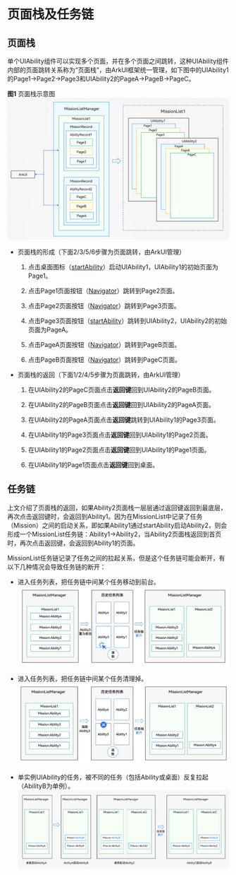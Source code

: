 # 页面栈及任务链


## 页面栈

单个UIAbility组件可以实现多个页面，并在多个页面之间跳转，这种UIAbility组件内部的页面跳转关系称为“页面栈”，由ArkUI框架统一管理，如下图中的UIAbility1的Page1-&gt;Page2-&gt;Page3和UIAbility2的PageA-&gt;PageB-&gt;PageC。

**图1** 页面栈示意图  
![mission-record](figures/mission-record.png)

- 页面栈的形成（下面2/3/5/6步骤为页面跳转，由ArkUI管理）
  1. 点击桌面图标（[startAbility](../reference/apis/js-apis-inner-application-uiAbilityContext.md#abilitycontextstartability)）启动UIAbility1，UIAbility1的初始页面为Page1。

  2. 点击Page1页面按钮（[Navigator](../reference/arkui-ts/ts-container-navigator.md)）跳转到Page2页面。

  3. 点击Page2页面按钮（[Navigator](../reference/arkui-ts/ts-container-navigator.md)）跳转到Page3页面。

  4. 点击Page3页面按钮（[startAbility](../reference/apis/js-apis-inner-application-uiAbilityContext.md#abilitycontextstartability)）跳转到UIAbility2，UIAbility2的初始页面为PageA。

  5. 点击PageA页面按钮（[Navigator](../reference/arkui-ts/ts-container-navigator.md)）跳转到PageB页面。

  6. 点击PageB页面按钮（[Navigator](../reference/arkui-ts/ts-container-navigator.md)）跳转到PageC页面。

- 页面栈的返回（下面1/2/4/5步骤为页面跳转，由ArkUI管理）
  1. 在UIAbility2的PageC页面点击**返回键**回到UIAbility2的PageB页面。

  2. 在UIAbility2的PageB页面点击**返回键**回到UIAbility2的PageA页面。

  3. 在UIAbility2的PageA页面点击**返回键**跳转到UIAbility1的Page3页面。

  4. 在UIAbility1的Page3页面点击**返回键**回到UIAbility1的Page2页面。

  5. 在UIAbility1的Page2页面点击**返回键**回到UIAbility1的Page1页面。

  6. 在UIAbility1的Page1页面点击**返回键**回到桌面。


## 任务链

上文介绍了页面栈的返回，如果Ability2页面栈一层层通过返回键返回到最底层，再次点击返回键时，会返回到Ability1。因为在MissionList中记录了任务（Mission）之间的启动关系，即如果Ability1通过startAbility启动Ability2，则会形成一个MissionList任务链：Ability1-&gt;Ability2，当Ability2页面栈返回到首页时，再次点击返回键，会返回到Ability1的页面。

MissionList任务链记录了任务之间的拉起关系，但是这个任务链可能会断开，有以下几种情况会导致任务链的断开：

- 进入任务列表，把任务链中间某个任务移动到前台。  
  ![mission-chain1](figures/mission-chain1.png)

- 进入任务列表，把任务链中间某个任务清理掉。  
  ![mission-chain2](figures/mission-chain2.png)

- 单实例UIAbility的任务，被不同的任务（包括Ability或桌面）反复拉起（AbilityB为单例）。  
  ![mission-chain3](figures/mission-chain3.png)
